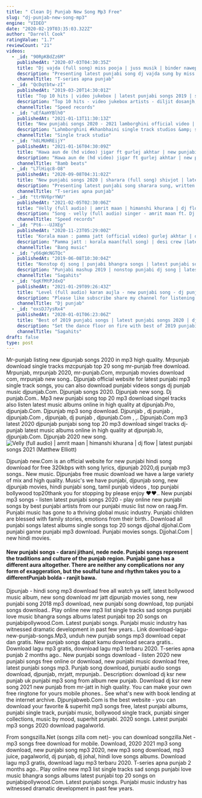 ```yaml
---
title: " Clean Dj Punjab New Song Mp3 Free"
slug: "dj-punjab-new-song-mp3"
engine: "VIDEO"
date: "2020-02-19T03:35:03.322Z"
author: "Darrell Cook"
ratingValue: "1.7"
reviewCount: "21"
videos:
  - _id: "90RpKBdZz6M"
    publishedAt: "2020-07-03T04:30:35Z"
    title: "Dj vajda (full song) miss pooja | juss musik | binder nawepindia | latest punjabi songs 2020"
    description: "Presenting latest punjabi song dj vajda sung by miss pooja. The music of new punjabi song is given by juss musik while lyrics are penned by binder"
    channelTitle: "T-series apna punjab"
  - _id: "QcDqtbtw-zI"
    publishedAt: "2019-03-20T14:30:01Z"
    title: "Top 10 hits | video jukebox | latest punjabi songs 2019 | speed records"
    description: "Top 10 hits - video jukebox artists - diljit dosanjh, ammy virk, jassi gill, kulwinder billa, parmish verma, jassi gill, amrit maan, armaan bedil, gurnam bhullar"
    channelTitle: "Speed records"
  - _id: "uEfAaHYBlh0"
    publishedAt: "2021-01-13T11:30:13Z"
    title: "New punjabi songs 2020 - 2021 lamborghini official video | khan bhaini | shipra goyal ft. Raj shoker"
    description: "Lahmborghini #khanbhaini single track studios &amp; sajjan duhan presents the official full song of khan bhaini&#39;s latest track lamborghini new punjabi track"
    channelTitle: "Single track studio"
  - _id: "h8LMUHREijY"
    publishedAt: "2021-01-16T04:30:09Z"
    title: "Hawa aun de (hd video) jigar ft gurlej akhtar | new punjabi songs 2021 | latest punjabi songs 2021"
    description: "Hawa aun de (hd video) jigar ft gurlej akhtar | new punjabi songs 2021| latest punjabi songs 2021 | new punjabi songs 2020| latest punjabi songs 2020"
    channelTitle: "Bamb beats"
  - _id: "L7lHiqc8-O8"
    publishedAt: "2020-09-08T04:31:02Z"
    title: "New punjabi songs 2020 | sharara (full song) shivjot | latest punjabi songs 2020"
    description: "Presenting latest punjabi song sharara sung, written and composed by shivjot. Enjoy and stay connected with us !! ♪stream the full song here♪ spotify:"
    channelTitle: "T-series apna punjab"
  - _id: "ttrNV6prYWU"
    publishedAt: "2021-02-05T02:30:06Z"
    title: "Velly (full audio) | amrit maan | himanshi khurana | dj flow | latest punjabi songs 2021"
    description: "Song - velly (full audio) singer - amrit maan ft. Dj flow music - dj flow lyrics - amrit maan video- tru makers producer – balvinder singh (ruby) special"
    channelTitle: "Speed records"
  - _id: "Pt6---UJXEg"
    publishedAt: "2020-11-23T05:29:00Z"
    title: "Korala maan : pamma jatt (official video) gurlej akhtar | desi crew | latest punjabi songs 2020"
    description: "Pamma jatt : korala maan(full song) | desi crew |latest punjabi songs 2020 | new punjabi songs 2020 singer : korala maan ft gurlej akhtar lyrics : korala"
    channelTitle: "Bang music"
  - _id: "y66qWcNGTQc"
    publishedAt: "2019-06-08T10:30:04Z"
    title: "Nonstop dj song | punjabi bhangra songs | latest punjabi songs 2019 | punjabi dance songs | remix"
    description: "Punjabi mashup 2019 | nonstop punjabi dj song | latest punjabi song 2019 - bhangra hits subscribe saga hits to get the best collection of new punjabi songs"
    channelTitle: "Sagahits"
  - _id: "6qKfMtPJdxQ"
    publishedAt: "2021-01-29T09:26:43Z"
    title: "Level (full audio) karan aujla - new punjabi song - dj punjab"
    description: "Please like subscribe share my channel for listening more songs satshrikal sb nu dj punjab valo"
    channelTitle: "Dj punjab"
  - _id: "exsDJ7ysRx4"
    publishedAt: "2020-01-01T06:23:06Z"
    title: "Best of 2019 punjabi songs | latest punjabi songs 2020 | dj party songs | audio jukebox | saga music"
    description: "Set the dance floor on fire with best of 2019 punjabi songs dj non stop punjabi songs 2019 by jordan sandhu, sidhu moose wala, bohemia, badshah,"
    channelTitle: "Sagahits"
draft: false
type: post
---
```


Mr-punjab listing new djpunjab songs 2020 in mp3 high quality. Mrpunjab download single tracks mzcpunjab top 20 song mr-punjab free download. Mrpunjab, mrpunjab 2020, mr-punjab.Com, mrpunjab movies download com, mrpunjab new song.. Djpunjab official website for latest punjabi mp3 single track songs, you can also download punjabi videos songs dj punjab music djpunjab.Com. Djpunjab songs 2020. Djpunjab new song. Dj punjab.Com.. Mp3 new punjabi song top 20 mp3 download singel tracks also listen latest music albums online in high quality at djpunjab.Pro, djpunjab.Com. Djpunjab mp3 song download. Djpunjab , dj punjab , djpunjab.Com , djpunjab, dj punjab , djpunjab.Com , ,. Djpunjab.Com mp3 latest 2020 djpunjab punjabi song top 20 mp3 download singel tracks dj-punjab latest music albums online in high quality at djpunjab.Io, djpunjab.Com. Djpunjab 2020 new song.
![Velly (full audio) | amrit maan | himanshi khurana | dj flow | latest punjabi songs 2021 (Matthew Elliott)](https://i.ytimg.com/vi/ttrNV6prYWU/hqdefault.jpg "Velly (full audio) | amrit maan | himanshi khurana | dj flow | latest punjabi songs 2021 (Gertrude Ray)")

Djpunjab new.Com is an official website for new punjabi hindi song download for free 320kbps with song lyrics, djpunjab 2020,dj punjab mp3 songs.. New music. Djpunjabs free music download we have a large variety of mix and high quality. Music&#39;s we have punjabi, djpunjab song, new djpunjab movies, hindi punjabi song, tamil punjab videos , top punjabi bollywood top20thank you for stopping by please enjoy ❤❤.. New punjabi mp3 songs - listen latest punjabi songs 2020 - play online new punjabi songs by best punjabi artists from our punjabi music list now on raag.Fm. Punjabi music has gone to a thriving global music industry. Punjabi children are blessed with family stories, emotions from their birth.. Download all punjabi songs latest albums single songs top 20 songs djjohal djjohal.Com punjabi ganne punjabi mp3 download. Punjabi movies songs. Djjohal.Com | new hindi movies.
<!--inArticleAds-->

<!--galleryOne-->

#### New punjabi songs - darani jithani, nede nede. Punjabi songs represent the traditions and culture of the punjab region. Punjabi gane has a different aura altogether. There are neither any complications nor any form of exaggeration, but the soulful tune and rhythm takes you to a differentPunjab bolda - ranjit bawa.
<!--inArticleAds-->

<!--galleryTwo-->

Djpunjab - hindi song mp3 download free all watch ya self, latest bollywood music album, new song download mr jatt djpunjab movies song, new punjabi song 2018 mp3 download, new punjabi song download, top punjabi songs download.. Play online new mp3 list single tracks sad songs punjabi love music bhangra songs albums latest punjabi top 20 songs on punjabipollywood.Com. Latest punjabi songs. Punjabi music industry has witnessed dramatic development in past few years.. Link download-lagu-new-punjab-songs.Mp3, unduh new punjab songs mp3 download cepat dan gratis. New punjab songs dapat kamu download secara gratis.. Download lagu mp3 gratis, download lagu mp3 terbaru 2020. T-series apna punjab 2 months ago.. New punjabi songs download - listen 2020 new punjabi songs free online or download, new punjabi music download free, latest punjabi songs mp3. Punjab song download, punjabi audio songs download, djpunjab, mrjatt, mrpunjab.. Description: download dj ksr new punjab uk punjabi mp3 song from album new punjab. Download dj ksr new song 2021 new punjab from mr-jatt in high quality. You can make your own free ringtone for yours mobile phones.. See what&#39;s new with book lending at the internet archive. Djpunjabweb.Com is the best website - you can download your favorite &amp; superhit mp3 songs free, latest punjabi albums, punjabi single track, punjabi music, bollywood single track, punjabi singer collections, music by mood, superhit punjabi. 2020 songs. Latest punjabi mp3 songs 2020 download pagalworld.
<!--galleryThree-->

From songszilla.Net (songs zilla com net)- you can download songzilla.Net - mp3 songs free download for mobile. Download, 2020 2021 mp3 song download, new punjabi song mp3 2020, new mp3 song download, mp3 juice, pagalworld, dj punjab, dj johal, hindi love songs albums. Download lagu mp3 gratis, download lagu mp3 terbaru 2020. T-series apna punjab 2 months ago.. Play online new mp3 list single tracks sad songs punjabi love music bhangra songs albums latest punjabi top 20 songs on punjabipollywood.Com. Latest punjabi songs. Punjabi music industry has witnessed dramatic development in past few years.